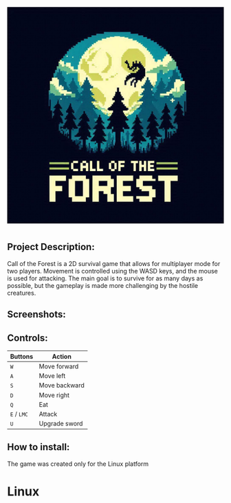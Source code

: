 <div style="text-align: center;">
    <img src="Screenshots/COTF2.jpeg" style="margin-bottom: 10px;" />
</div>

## Project Description:

Call of the Forest is a 2D survival game that allows for multiplayer mode for two players. Movement is controlled using the WASD keys, and the mouse is used for attacking. The main goal is to survive for as many days as possible, but the gameplay is made more challenging by the hostile creatures.

## Screenshots:



## Controls:

| Buttons | Action | 
| --- | --- | 
| `W` | Move forward | 
| `A` | Move left | 
| `S` | Move backward |
| `D` | Move right |
| `Q` | Eat |
| `E` / `LMC` | Attack |
| `U` | Upgrade sword | |

## How to install:
The game was created only for the Linux platform

# Linux
